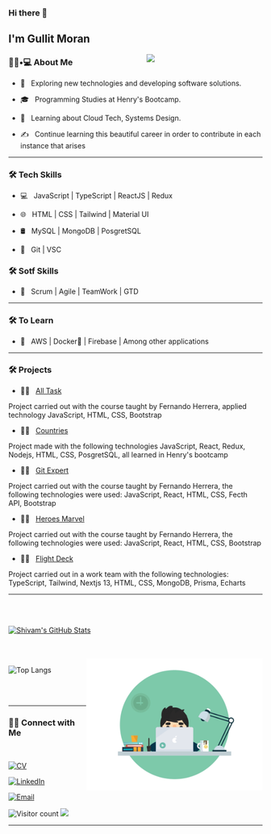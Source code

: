 ### Hi there 👋<h2> I'm Gullit Moran</h2>

<img align='right' src="https://media.giphy.com/media/M9gbBd9nbDrOTu1Mqx/giphy.gif" width="230">

<h3> 👨🏻•💻 About Me </h3>



- 🤔 &nbsp; Exploring new technologies and developing software solutions.

- 🎓 &nbsp; Programming Studies at Henry's Bootcamp.

- 🌱 &nbsp; Learning about Cloud Tech, Systems Design.

- ✍️ &nbsp; Continue learning this beautiful career in order to contribute in each instance that arises

<hr/>

<h3>🛠 Tech Skills</h3>



- 💻 &nbsp;  JavaScript | TypeScript | ReactJS | Redux 

- 🌐 &nbsp; HTML | CSS | Tailwind | Material UI

- 🛢 &nbsp; MySQL | MongoDB | PosgretSQL

- 🔧 &nbsp; Git | VSC


<h3>🛠 Sotf Skills</h3>

- 🔧 &nbsp; Scrum | Agile | TeamWork | GTD

<hr/>



<h3>🛠 To Learn</h3>

- 🔧 &nbsp; AWS | Docker🐳 | Firebase | Among other applications

<hr/>



<h3>🛠 Projects</h3>

- 🧑‍💻 &nbsp; <a href="https://morangullit.github.io/Todo-Tarea-js/" target="_blank">All Task </a>

<p> Project carried out with the course taught by Fernando Herrera, applied technology JavaScript, HTML, CSS, Bootstrap</p>

- 🧑‍💻 &nbsp; <a href="https://countriesmoran.netlify.app/" target="_blank">Countries </a>

<p> Project made with the following technologies JavaScript, React, Redux, Nodejs, HTML, CSS, PosgretSQL, all learned in Henry's bootcamp</p>

- 🧑‍💻 &nbsp; <a href="https://gitexpertmoran.netlify.app/" target="_blank">Git Expert </a>

<p> Project carried out with the course taught by Fernando Herrera, the following technologies were used: JavaScript, React, HTML, CSS, Fecth API, Bootstrap</p>

- 🧑‍💻 &nbsp; <a href="https://heroesmarvelmoran.netlify.app/login" target="_blank">Heroes Marvel </a>

<p> Project carried out with the course taught by Fernando Herrera, the following technologies were used: JavaScript, React, HTML, CSS, Bootstrap</p>

- 🧑‍💻 &nbsp; <a href="https://flight-deck-ten.vercel.app/" target="_blank">Flight Deck </a>

<p> Project carried out in a work team with the following technologies: TypeScript, Tailwind, Nextjs 13, HTML, CSS, MongoDB, Prisma, Echarts</p>

<hr/>



<br/><br/>

[![Shivam's GitHub Stats](https://github-readme-stats.vercel.app/api?username=morangullit&show_icons=true)](https://github.com/morangullit)

<br/>

<br/>

<img src="https://github.com/nirala69/nirala69/blob/master/70804f7e25b11f29db904f2fa7b4cd9d.gif" width="350" align='right'>

![Top Langs](https://github-readme-stats.vercel.app/api/top-langs/?username=morangullit&show_icons=true)

<br><br>



<hr/>



<h3> 🤝🏻 Connect with Me </h3>

<br/>



<p align="center">


<a href="https://cv-moran.netlify.app/"><img alt="CV" src="https://img.shields.io/badge/CV-Gullit%20Moran-blue?style=flat-square"></a>

<a href="https://www.linkedin.com/in/gullitmoran/"><img alt="LinkedIn" src="https://img.shields.io/badge/LinkedIn-Gullit%20Moran-blue?style=flat-square&logo=linkedin"></a>

<a href="mailto:gullitmoran@gmail.com"><img alt="Email" src="https://img.shields.io/badge/Email-gullitmoran@gmail.com-blue?style=flat-square&logo=gmail"></a>

</p>





![Visitor count](https://visitor-badge.laobi.icu/badge?page_id=morangullit.morangullit)   <img src="https://media.giphy.com/media/dxn6fRlTIShoeBr69N/giphy.gif" width="30">





<hr>



